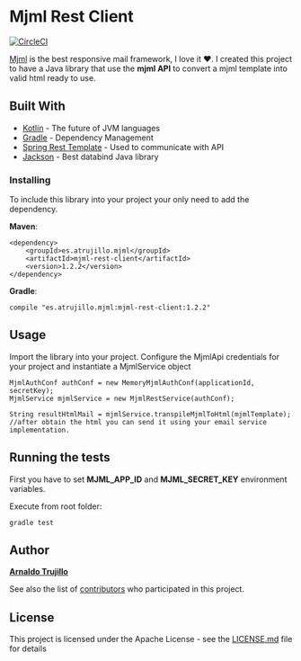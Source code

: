 # Mjml Rest Client

[![CircleCI](https://circleci.com/gh/atrujillofalcon/mjml-rest-client.svg?style=svg)](https://circleci.com/gh/atrujillofalcon/mjml-rest-client)

[Mjml](https://mjml.io/) is the best responsive mail framework, I love it :heart:. I created this project to have a Java library that use the
**mjml API** to convert a mjml template into valid html ready to use.


## Built With

* [Kotlin](https://kotlinlang.org/) - The future of JVM languages
* [Gradle](https://kotlinlang.org/) - Dependency Management
* [Spring Rest Template](https://docs.spring.io/spring/docs/current/javadoc-api/org/springframework/web/client/RestTemplate.html) - Used to communicate with API
* [Jackson](https://github.com/FasterXML/jackson-databind) - Best databind Java library


### Installing

To include this library into your project your only need to add the dependency.

**Maven**:
```
<dependency>
    <groupId>es.atrujillo.mjml</groupId>
    <artifactId>mjml-rest-client</artifactId>
    <version>1.2.2</version>
</dependency>
```

**Gradle**:
```
compile "es.atrujillo.mjml:mjml-rest-client:1.2.2"
```

## Usage

Import the library into your project. Configure the MjmlApi credentials for your project and instantiate a MjmlService object

```
MjmlAuthConf authConf = new MemoryMjmlAuthConf(applicationId, secretKey);
MjmlService mjmlService = new MjmlRestService(authConf);

String resultHtmlMail = mjmlService.transpileMjmlToHtml(mjmlTemplate);
//after obtain the html you can send it using your email service implementation.
```


## Running the tests

First you have to set **MJML_APP_ID** and **MJML_SECRET_KEY** environment variables.

Execute from root folder:

```
gradle test
```

## Author

 [**Arnaldo Trujillo**](https://github.com/atrujillofalcon)

See also the list of [contributors](https://github.com/atrujillofalcon/mjml-rest-client/graphs/contributors) who participated in this project.

## License

This project is licensed under the Apache License - see the [LICENSE.md](LICENSE.md) file for details

